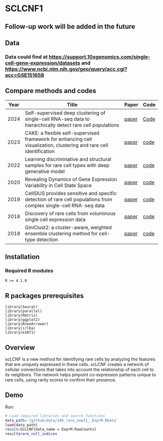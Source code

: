 # SCLCNF1
## Follow-up work will be added in the future

## Data
### Data could find at  https://support.10xgenomics.com/single-cell-gene-expression/datasets and https://www.ncbi.nlm.nih.gov/geo/query/acc.cgi?acc=GSE151658

## Compare methods and codes
| Year | Title                                                        | Paper    |Code    |
| ---- | ------------------------------------------------------------ | -------- | -------- |
| 2024 | Self-supervised deep clustering of single-cell RNA-seq data to hierarchically detect rare cell populations                         | [paper](https://academic.oup.com/bib/article/24/6/bbad335/7283019?searchresult=1)|[Code](https://github.com/shaoqiangzhang/DeepScena)
| 2023 | CAKE: a flexible self-supervised framework for enhancing cell visualization, clustering and rare cell identification| [paper](https://doi.org/10.1093/bib/bbad475) |[code](https://github.com/CSUBioGroup/CAKE)
| 2022 | Learning discriminative and structural samples for rare cell types with deep generative model | [paper](https://academic.oup.com/bib/article/23/5/bbac317/6652812?login=false)|[code](https://github.com/xkmaxidian/scLDS2)  
| 2020 | Revealing Dynamics of Gene Expression Variability in Cell State Space |[paper](https://www.nature.com/articles/s41592-019-0632-3)|[code](https://github.com/dgrun/RaceID3_StemID2_package) 
| 2019 | CellSIUS provides sensitive and specific detection of rare cell populations from complex single-cell RNA-seq data| [paper](https://link.springer.com/article/10.1186/s13059-019-1739-7)|[code](https://github.com/Novartis/CellSIUS) 
| 2018| Discovery of rare cells from voluminous single cell expression data| [paper](https://www.nature.com/articles/s41467-018-07234-6)        |[code](https://github.com/princethewinner/FiRE) 
| 2018 | GiniClust2: a cluster-aware, weighted ensemble clustering method for cell-type detection |[paper](https://link.springer.com/article/10.1186/s13059-018-1431-3)|[code](https://github.com/dtsoucas/GiniClust2) 

## Installation
### Required R modules
```
R >= 4.1.0
```
## R packages prerequisites
```
library(Seurat)
library(parallel)
library(Matrix)
library(ggplot2)
library(KneeArrower)
library(irlba)
library(e1071)
```

## Overview
scLCNF is a new method for identifying rare cells by analyzing the features that are uniquely expressed in these cells. scLCNF creates a network of cellular connections that takes into account the relationship of each cell to its neighbors. The network helps pinpoint co-expression patterns unique to rare cells, using rarity scores to confirm their presence.

Demo
----

Run:

```bash
# Load required libraries and source functions
data_path='/github/data/10X_rare_new11__ExprM.RData'
load(data_path)
result=SCLCNF(data_name = ExprM.RawCounts)
result$rare_cell_indices

```
